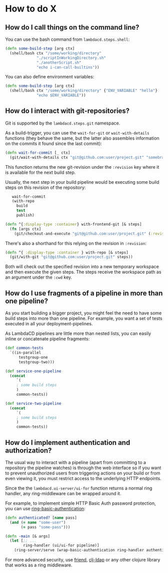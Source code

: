 # How to do X

## How do I call things on the command line?

You can use the bash command from `lambdacd.steps.shell`:
```clojure
(defn some-build-step [arg ctx]
  (shell/bash ctx "/some/working/directory"
              "./scriptInWorkingDirectory.sh"
              "./anotherScript.sh"
              "echo i-can-call-builtins"))
```

You can also define environment variables:
```clojure
(defn some-build-step [arg ctx]
  (shell/bash ctx "/some/working/directory" {"ENV_VARIABLE" "hello"}
              "echo $ENV_VARIABLE"))
```

## How do I interact with git-repositories?

Git is supported by the `lambdacd.steps.git` namespace.

As a build-trigger, you can use the `wait-for-git` or `wait-with-details` functions (they behave the same, but the latter
also assembles information on the commits it found since the last commit):

```clojure
(defn wait-for-commit [_ ctx]
  (git/wait-with-details ctx "git@github.com:user/project.git" "somebranch"))
```

This function returns the new git-revision under the `:revision` key where it is available for the next build step.

Usually, the next step in your build pipeline would be executing some build steps on this revision of the repository:

```clojure
   wait-for-commit
   (with-repo
     build
     test
     publish)
```

```clojure
(defn ^{:display-type :container} with-frontend-git [& steps]
  (fn [args ctx]
    (git/checkout-and-execute "git@github.com:user/project.git" (:revision args) args ctx steps)))
```

There's also a shorthand for this relying on the revision in `:revision`:

```clojure
(defn ^{ :display-type :container } with-repo [& steps]
  (git/with-git "git@github.com:user/project.git" steps))
```

Both will check out the specified revision into a new temporary workspace and then execute the given steps.
The steps receive the workspace path as an argument under the `:cwd` key.

## How do I use fragments of a pipeline in more than one pipeline?

As you start building a bigger project, you might feel the need to have some build steps into more than one pipeline.
For example, you want a set of tests executed in all your deployment-pipelines.

As LambdaCD pipelines are little more than nested lists, you can easily inline or concatenate pipeline fragments:

```clojure
(def common-tests
  `((in-parallel
      testgroup-one
      testgroup-two)))

(def service-one-pipeline
  (concat
     `(
     ; some build steps
     )
     common-tests))

(def service-two-pipeline
  (concat
     `(
     ; some build steps
     )
     common-tests))
```

## How do I implement authentication and authorization?

The usual way to interact with a pipeline (apart from committing to a repository the pipeline watches) is through the
web interface so if you want to prevent unauthorized users from triggering actions on your build or from even viewing it,
you must restrict access to the underlying HTTP endpoints.

Since the the `lambdacd.ui-server/ui-for` function returns a normal ring handler, any ring-middleware can be wrapped
around it.

For example, to implement simple HTTP Basic Auth password protection, you can use [ring-basic-authentication]([https://github.com/remvee/ring-basic-authentication):
```clojure
(defn authenticated? [name pass]
  (and (= name "some-user")
       (= pass "some-pass")))

(defn -main [& args]
  (let [;; ...
        ring-handler (ui/ui-for pipeline)]
    (ring-server/serve (wrap-basic-authentication ring-handler authenticated?))))
```

For more advanced security, use [friend](https://github.com/cemerick/friend), [clj-ldap](https://github.com/pauldorman/clj-ldap)
or any other clojure library that works as a ring middleware.
